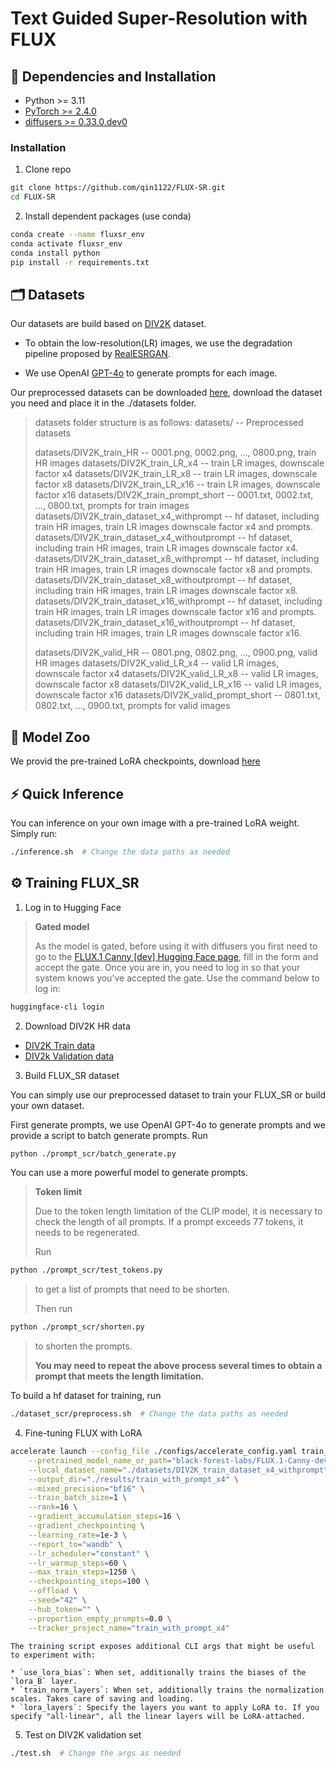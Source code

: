 # Text Guided Super-Resolution with FLUX

## 🔧 Dependencies and Installation
- Python >= 3.11
- [PyTorch >= 2.4.0](https://pytorch.org/)
- [diffusers >= 0.33.0.dev0](https://huggingface.co/docs/diffusers)

### Installation
1. Clone repo

```bash
git clone https://github.com/qin1122/FLUX-SR.git
cd FLUX-SR
```
2. Install dependent packages (use conda)

```bash
conda create --name fluxsr_env
conda activate fluxsr_env
conda install python
pip install -r requirements.txt
```

## 🗂️ Datasets

Our datasets are build based on [DIV2K](https://data.vision.ee.ethz.ch/cvl/DIV2K/) dataset.

- To obtain the low-resolution(LR) images, we use the degradation pipeline proposed by [RealESRGAN](https://github.com/xinntao/Real-ESRGAN). 

- We use OpenAI [GPT-4o](https://openai.com/index/hello-gpt-4o/) to generate prompts for each image.

Our preprocessed datasets can be downloaded [here](https://box.nju.edu.cn/d/b2895e81670b436c88d8/), download the dataset you need and place it in the ./datasets folder.

> datasets folder structure is as follows: 
> datasets/  -- Preprocessed datasets
> 
> datasets/DIV2K_train_HR -- 0001.png, 0002.png, ..., 0800.png, train HR images
> datasets/DIV2K_train_LR_x4 -- train LR images, downscale factor x4
> datasets/DIV2K_train_LR_x8 -- train LR images, downscale factor x8
> datasets/DIV2K_train_LR_x16 -- train LR images, downscale factor x16
> datasets/DIV2K_train_prompt_short -- 0001.txt, 0002.txt, ..., 0800.txt, prompts for train images
> datasets/DIV2K_train_dataset_x4_withprompt -- hf dataset, including train HR images, train LR images downscale factor x4 and prompts.
> datasets/DIV2K_train_dataset_x4_withoutprompt -- hf dataset, including train HR images, train LR images downscale factor x4.
> datasets/DIV2K_train_dataset_x8_withprompt -- hf dataset, including train HR images, train LR images downscale factor x8 and prompts.
> datasets/DIV2K_train_dataset_x8_withoutprompt -- hf dataset, including train HR images, train LR images downscale factor x8.
> datasets/DIV2K_train_dataset_x16_withprompt -- hf dataset, including train HR images, train LR images downscale factor x16 and prompts.
> datasets/DIV2K_train_dataset_x16_withoutprompt -- hf dataset, including train HR images, train LR images downscale factor x16.
>
> datasets/DIV2K_valid_HR -- 0801.png, 0802.png, ..., 0900.png, valid HR images
> datasets/DIV2K_valid_LR_x4 -- valid LR images, downscale factor x4
> datasets/DIV2K_valid_LR_x8 -- valid LR images, downscale factor x8
> datasets/DIV2K_valid_LR_x16 -- valid LR images, downscale factor x16
> datasets/DIV2K_valid_prompt_short -- 0801.txt, 0802.txt, ..., 0900.txt, prompts for valid images

## 🏰 Model Zoo

We provid the pre-trained LoRA checkpoints, download [here](https://box.nju.edu.cn/d/605bcdc252bb4a9b8462/)

## ⚡️ Quick Inference

You can inference on your own image with a pre-trained LoRA weight. Simply run:
```bash
./inference.sh  # Change the data paths as needed
```

## ⚙️ Training FLUX_SR
1. Log in to Hugging Face
> **Gated model**
>
> As the model is gated, before using it with diffusers you first need to go to the [FLUX.1 Canny [dev] Hugging Face page](https://huggingface.co/black-forest-labs/FLUX.1-Canny-dev), fill in the form and accept the gate. Once you are in, you need to log in so that your system knows you’ve accepted the gate. Use the command below to log in:

```bash
huggingface-cli login
```

2. Download DIV2K HR data
- [DIV2K Train data](http://data.vision.ee.ethz.ch/cvl/DIV2K/DIV2K_train_HR.zip)
- [DIV2k Validation data](http://data.vision.ee.ethz.ch/cvl/DIV2K/DIV2K_valid_HR.zip)

3. Build FLUX_SR dataset

You can simply use our preprocessed dataset to train your FLUX_SR or build your own dataset.

First generate prompts, we use OpenAI GPT-4o to generate prompts and we provide a script to batch generate prompts. Run
```bash
python ./prompt_scr/batch_generate.py
```
You can use a more powerful model to generate prompts.

> **Token limit**
>
> Due to the token length limitation of the CLIP model, it is necessary to check the length of all prompts. If a prompt exceeds 77 tokens, it needs to be regenerated.
> 
> Run
```bash
python ./prompt_scr/test_tokens.py  
```
> to get a list of prompts that need to be shorten.
>
> Then run
```bash
python ./prompt_scr/shorten.py
```
> to shorten the prompts. 
>
> **You may need to repeat the above process several times to obtain a prompt that meets the length limitation.**

To build a hf dataset for training, run
```bash
./dataset_scr/preprocess.sh  # Change the data paths as needed
```

4. Fine-tuning FLUX with LoRA
```bash
accelerate launch --config_file ./configs/accelerate_config.yaml train_with_lora.py \
    --pretrained_model_name_or_path="black-forest-labs/FLUX.1-Canny-dev" \
    --local_dataset_name="./datasets/DIV2K_train_dataset_x4_withprompt" \
    --output_dir="./results/train_with_prompt_x4" \
    --mixed_precision="bf16" \
    --train_batch_size=1 \
    --rank=16 \
    --gradient_accumulation_steps=16 \
    --gradient_checkpointing \
    --learning_rate=1e-3 \
    --report_to="wandb" \
    --lr_scheduler="constant" \
    --lr_warmup_steps=60 \
    --max_train_steps=1250 \
    --checkpointing_steps=100 \
    --offload \
    --seed="42" \
    --hub_token="" \
    --proportion_empty_prompts=0.0 \
    --tracker_project_name="train_with_prompt_x4"
```

    The training script exposes additional CLI args that might be useful to experiment with:

    * `use_lora_bias`: When set, additionally trains the biases of the `lora_B` layer. 
    * `train_norm_layers`: When set, additionally trains the normalization scales. Takes care of saving and loading.
    * `lora_layers`: Specify the layers you want to apply LoRA to. If you specify "all-linear", all the linear layers will be LoRA-attached.

5. Test on DIV2K validation set

```bash
./test.sh  # Change the args as needed
```


